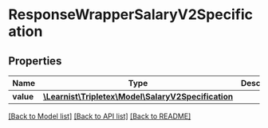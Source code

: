 # ResponseWrapperSalaryV2Specification

## Properties
Name | Type | Description | Notes
------------ | ------------- | ------------- | -------------
**value** | [**\Learnist\Tripletex\Model\SalaryV2Specification**](SalaryV2Specification.md) |  | [optional] 

[[Back to Model list]](../../README.md#documentation-for-models) [[Back to API list]](../../README.md#documentation-for-api-endpoints) [[Back to README]](../../README.md)

